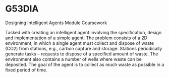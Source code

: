 # G53DIA
Designing Intelligent Agents Module Coursework

Tasked with creating an intelligent agent involving the specification, design and implementation of a simple agent. The problem consists of a 2D environment, in which a single agent must collect and dispose of waste (CO2) from stations, e.g., carbon capture and storage. Stations periodically generate tasks – requests to dispose of a specified amount of waste. The environment also contains a number of wells where waste can be deposited. The goal of the agent is to collect as much waste as possible in a fixed period of time.
